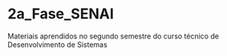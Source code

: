 # 2a_Fase_SENAI
Materiais aprendidos no segundo semestre do curso técnico de Desenvolvimento de Sistemas
